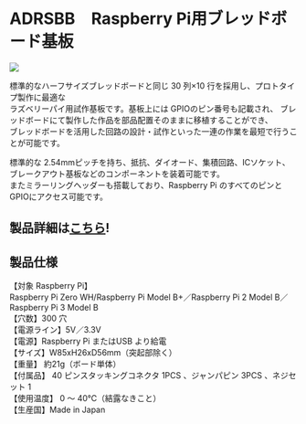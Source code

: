 # ADRSBB　Raspberry Pi用ブレッドボード基板

![](https://bit-trade-one.co.jp/wp/wp-content/uploads/2018/04/e9cc3fbcc1299f6da74afaac10357b6c.png)

標準的なハーフサイズブレッドボードと同じ 30 列×10 行を採用し、プロトタイプ製作に最適な  
ラズベリーパイ用試作基板です。基板上には GPIOのピン番号も記載され、
ブレッドボードにて製作した作品を部品配置そのままに移植することができ、  
ブレッドボードを活用した回路の設計・試作といった一連の作業を最短で行うことが可能です。  

標準的な 2.54mmピッチを持ち、抵抗、ダイオード、集積回路、ICソケット、  
ブレークアウト基板などのコンポーネントを装着可能です。  
またミラーリングヘッダーも搭載しており、Raspberry Pi のすべてのピンとGPIOにアクセス可能です。  

## 製品詳細は[こちら](https://bit-trade-one.co.jp/product/module/adrsbb/)!

## 製品仕様

【対象 Raspberry Pi】  
Raspberry Pi Zero WH/Raspberry Pi Model B+／Raspberry Pi 2 Model B／Raspberry Pi 3 Model B  
【穴数】300 穴  
【電源ライン】5V／3.3V  
【電源】Raspberry Pi またはUSB より給電  
【サイズ】W85xH26xD56mm（突起部除く）  
【重量】 約21g（ボード単体）  
【付属品】 40 ピンスタッキングコネクタ 1PCS 、ジャンパピン 3PCS 、ネジセット 1  
【使用温度】 0 ～ 40℃（結露なきこと）  
【生産国】Made in Japan  